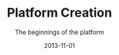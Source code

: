 ---
title: Platform Creation
subtitle: The beginnings of the platform
date-range: Nov. 2013 - Sept. 2015
img: crypto.png
layout: default
date: 2013-11-01
project-url: https://github.com/TheRobotCarlson/fret

tech-used: Mathematica, Igor, Visual Basic #used
skills-learned: Molecular Physics, Problem Modeling

description: Lorem ipsum dolor sit amet consectetur adipisicing elit. Necessitatibus ea adipisci quibusdam vero commodi, libero tempore temporibus minus ipsum error, ex est. Dolorem exercitationem molestiae repudiandae esse, illo aliquam sint!


---